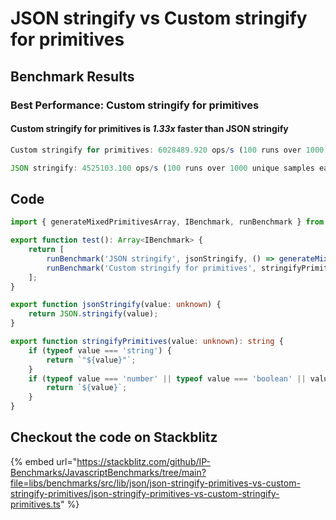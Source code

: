 
# JSON stringify vs Custom stringify for primitives
## Benchmark Results
### Best Performance: **Custom stringify for primitives**
#### **Custom stringify for primitives** is ***1.33x*** faster than **JSON stringify**
```typescript
Custom stringify for primitives: 6028489.920 ops/s (100 runs over 1000 unique samples each)
```

```typescript
JSON stringify: 4525103.100 ops/s (100 runs over 1000 unique samples each)
```

## Code
```typescript
import { generateMixedPrimitivesArray, IBenchmark, runBenchmark } from '@javascript-benchmarks/shared';

export function test(): Array<IBenchmark> {
    return [
        runBenchmark('JSON stringify', jsonStringify, () => generateMixedPrimitivesArray(1000)),
        runBenchmark('Custom stringify for primitives', stringifyPrimitives, () => generateMixedPrimitivesArray(1000)),
    ];
}

export function jsonStringify(value: unknown) {
    return JSON.stringify(value);
}

export function stringifyPrimitives(value: unknown): string {
    if (typeof value === 'string') {
        return `"${value}"`;
    }
    if (typeof value === 'number' || typeof value === 'boolean' || value === null) {
        return `${value}`;
    }
}

```

## Checkout the code on Stackblitz
{% embed url="https://stackblitz.com/github/IP-Benchmarks/JavascriptBenchmarks/tree/main?file=libs/benchmarks/src/lib/json/json-stringify-primitives-vs-custom-stringify-primitives/json-stringify-primitives-vs-custom-stringify-primitives.ts" %} 
